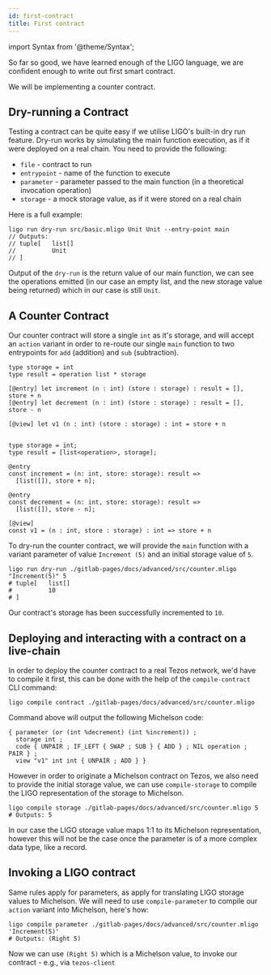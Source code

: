 ```yaml
---
id: first-contract
title: First contract
---
```


import Syntax from '@theme/Syntax';

So far so good, we have learned enough of the LIGO language, we are
confident enough to write out first smart contract.

We will be implementing a counter contract.

## Dry-running a Contract

Testing a contract can be quite easy if we utilise LIGO's built-in dry
run feature. Dry-run works by simulating the main function execution,
as if it were deployed on a real chain. You need to provide the
following:

- `file` - contract to run
- `entrypoint` - name of the function to execute
- `parameter` - parameter passed to the main function (in a
  theoretical invocation operation)
- `storage` - a mock storage value, as if it were stored on a real chain

Here is a full example:

```shell
ligo run dry-run src/basic.mligo Unit Unit --entry-point main
// Outputs:
// tuple[   list[]
//          Unit
// ]
```

Output of the `dry-run` is the return value of our main function, we
can see the operations emitted (in our case an empty list, and the new
storage value being returned) which in our case is still `Unit`.

## A Counter Contract

Our counter contract will store a single `int` as it's storage, and
will accept an `action` variant in order to re-route our single `main`
function to two entrypoints for `add` (addition) and `sub`
(subtraction).

<Syntax syntax="cameligo">

```cameligo
type storage = int
type result = operation list * storage

[@entry] let increment (n : int) (store : storage) : result = [], store + n
[@entry] let decrement (n : int) (store : storage) : result = [], store - n

[@view] let v1 (n : int) (store : storage) : int = store + n
```

</Syntax>


<Syntax syntax="jsligo">

```jsligo

type storage = int;
type result = [list<operation>, storage];

@entry
const increment = (n: int, store: storage): result =>
  [list([]), store + n];

@entry
const decrement = (n: int, store: storage): result =>
  [list([]), store - n];

[@view]
const v1 = (n : int, store : storage) : int => store + n
```

</Syntax>

To dry-run the counter contract, we will provide the `main` function
with a variant parameter of value `Increment (5)` and an initial
storage value of `5`.

```shell
ligo run dry-run ./gitlab-pages/docs/advanced/src/counter.mligo "Increment(5)" 5
# tuple[   list[]
#          10
# ]
```

Our contract's storage has been successfully incremented to `10`.

## Deploying and interacting with a contract on a live-chain

In order to deploy the counter contract to a real Tezos network, we'd
have to compile it first, this can be done with the help of the
`compile-contract` CLI command:

```shell
ligo compile contract ./gitlab-pages/docs/advanced/src/counter.mligo
```

Command above will output the following Michelson code:

```michelson
{ parameter (or (int %decrement) (int %increment)) ;
  storage int ;
  code { UNPAIR ; IF_LEFT { SWAP ; SUB } { ADD } ; NIL operation ; PAIR } ;
  view "v1" int int { UNPAIR ; ADD } }
```

However in order to originate a Michelson contract on Tezos, we also
need to provide the initial storage value, we can use
`compile-storage` to compile the LIGO representation of the storage to
Michelson.

```shell
ligo compile storage ./gitlab-pages/docs/advanced/src/counter.mligo 5
# Outputs: 5
```

In our case the LIGO storage value maps 1:1 to its Michelson
representation, however this will not be the case once the parameter
is of a more complex data type, like a record.

## Invoking a LIGO contract

Same rules apply for parameters, as apply for translating LIGO storage
values to Michelson. We will need to use `compile-parameter` to
compile our `action` variant into Michelson, here's how:

```shell
ligo compile parameter ./gitlab-pages/docs/advanced/src/counter.mligo 'Increment(5)'
# Outputs: (Right 5)
```

Now we can use `(Right 5)` which is a Michelson value, to invoke our
contract - e.g., via `tezos-client`

<!-- updated use of entry -->
